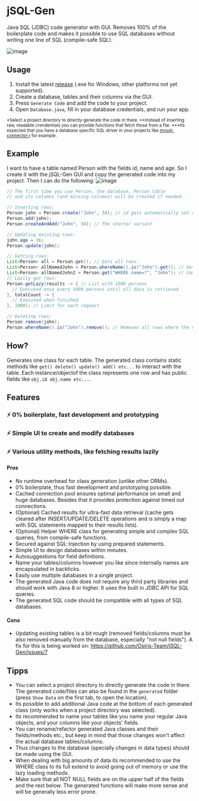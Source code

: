 # jSQL-Gen
Java SQL (JDBC) code generator with GUI. Removes 100% of the boilerplate code and makes
it possible to use SQL databases without writing one line of SQL (compile-safe SQL).

![image](https://user-images.githubusercontent.com/59899645/195866082-e0602e28-dad0-4321-b9e5-318645caa17f.png)

## Usage
1. Install the latest [release](https://github.com/Osiris-Team/jSQL-Gen/releases/tag/latest) (.exe for Windows, other platforms not yet supported).
2. Create a database, tables and their columns via the GUI. 
3. Press `Generate Code` and add the code to your project.
4. Open `Database.java`, fill in your database credentials, and run your app.

<p>
<sub>
*Select a project directory to directly generate the code in there.
**Instead of inserting raw, readable crendentials you can provide functions that fetch
those from a file. 
***Its expected that you have a database specific SQL driver in your projects like
<a href="https://github.com/mysql/mysql-connector-j">mysql-connector-j</a> for example.
</sub>
</p>

## Example
I want to have a table named Person with the fields id, name and age. So I create it with the jSQL-Gen GUI and copy
the generated code into my project. Then I can do the following:
![image](https://github.com/Osiris-Team/jSQL-Gen/assets/59899645/0bcb328f-00c1-4e93-8ef3-0c8ee5cdcd1e)

```java
// The first time you use Person, the database, Person table 
// and its columns (and missing columns) will be created if needed.

// Inserting rows:
Person john = Person.create("John", 34); // id gets automatically set and incremented
Person.add(john);
Person.createAndAdd("John", 34); // The shorter variant

// Updating existing rows:
john.age = 36;
Person.update(john);

// Getting rows:
List<Person> all = Person.get(); // Gets all rows.
List<Person> allNamedJohn = Person.whereName().is("John").get(); // Gets all rows where the name equals "John"
List<Person> allNamedJohn2 = Person.get("WHERE name=?", "John"); // Sames as above, but with regular SQL
// Lazily get rows:
Person.getLazy(results -> { // List with 1000 persons
  // Executed once every 1000 persons until all data is retrieved
}, totalCount -> {
  // Executed when finished
}, 1000); // Limit for each request 

// Deleting rows:
Person.remove(john);
Person.whereName().is("John").remove(); // Removes all rows where the name equals "John"
```

## How?
Generates one class for each table.
The generated class contains static methods like `get() delete() update() add() etc...` to interact with the table.
Each instance/objectof the class represents
one row and has public fields like `obj.id obj.name etc...`.

## Features

### ⚡️ 0% boilerplate, fast development and prototyping
### ⚡️ Simple UI to create and modify databases
### ⚡️ Various utility methods, like fetching results lazily

#### Pros
- No runtime overhead for class generation (unlike other ORMs).
- 0% boilerplate, thus fast development and prototyping possible.
- Cached connection pool ensures optimal performance on small and huge databases.
Besides that it provides protection against timed out connections.
- (Optional) Cached results for ultra-fast data retrieval 
(cache gets cleared after INSERT/UPDATE/DELETE operations and is
simply a map with SQL statements mapped to their results lists).
- (Optional) Helper WHERE class for generating simple and complex SQL queries, from compile-safe functions.
- Secured against SQL-Injection by using prepared statements.
- Simple UI to design databases within minutes.
- Autosuggestions for field definitions.
- Name your tables/columns however you like since internally names are encapsulated in backticks.
- Easily use multiple databases in a single project.
- The generated Java code does not require any third party libraries and should work with Java 8 or higher. It uses the built in JDBC API for SQL queries.
- The generated SQL code should be compatible with all types of SQL databases.

#### Cons
- Updating existing tables is a bit rough (removed fields/columns must be also removed manually from the database, especially "not null fields").
A fix for this is being worked on: https://github.com/Osiris-Team/jSQL-Gen/issues/7

## Tipps
- You can select a project directory to directly generate the code in there. The generated code/files can also be found in the `generated` folder (press `Show Data` on the first tab, to open the location).
- Its possible to add additional Java code at the bottom of each generated class (only works when a project directory was selected).
- Its recommended to name your tables like you name your regular
Java objects, and your columns like your objects' fields.
- You can rename/refactor generated Java classes and their fields/methods etc., but keep
in mind that those changes won't affect the actual database tables/columns.
- Thus changes to the database (specially changes in data types) should be made using the GUI.
- When dealing with big amounts of data its recommended to use the WHERE class to its full extend to avoid going out of memory
or use the lazy loading methods.
- Make sure that all NOT NULL fields are on the upper half of the fields and the rest below. The generated functions will make more sense and will
be generally less error prone.
